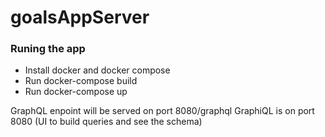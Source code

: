 # goalsAppServer
### Runing the app 
* Install docker and docker compose
* Run docker-compose build
* Run docker-compose up

GraphQL enpoint will be served on port 8080/graphql
GraphiQL is on port 8080 (UI to build queries and see the schema)